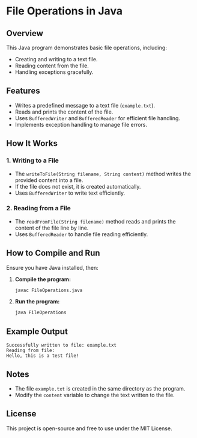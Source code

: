 # File Operations in Java

## Overview
This Java program demonstrates basic file operations, including:
- Creating and writing to a text file.
- Reading content from the file.
- Handling exceptions gracefully.

## Features
- Writes a predefined message to a text file (`example.txt`).
- Reads and prints the content of the file.
- Uses `BufferedWriter` and `BufferedReader` for efficient file handling.
- Implements exception handling to manage file errors.

## How It Works
### **1. Writing to a File**
- The `writeToFile(String filename, String content)` method writes the provided content into a file.
- If the file does not exist, it is created automatically.
- Uses `BufferedWriter` to write text efficiently.

### **2. Reading from a File**
- The `readFromFile(String filename)` method reads and prints the content of the file line by line.
- Uses `BufferedReader` to handle file reading efficiently.

## How to Compile and Run
Ensure you have Java installed, then:

1. **Compile the program:**
   ```sh
   javac FileOperations.java
   ```
2. **Run the program:**
   ```sh
   java FileOperations
   ```

## Example Output
```
Successfully written to file: example.txt
Reading from file:
Hello, this is a test file!
```

## Notes
- The file `example.txt` is created in the same directory as the program.
- Modify the `content` variable to change the text written to the file.

## License
This project is open-source and free to use under the MIT License.

